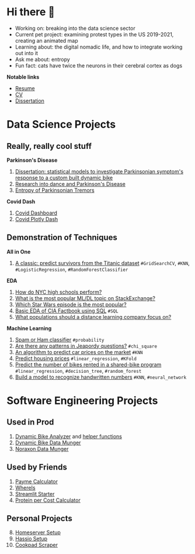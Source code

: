 # Hi there 👋

- Working on: breaking into the data science sector
- Current pet project: examining protest types in the US 2019-2021, creating an animated map
- Learning about: the digital nomadic life, and how to integrate working out into it
- Ask me about: entropy
- Fun fact: cats have twice the neurons in their cerebral cortex as dogs

__Notable links__

- [Resume](https://resume.peti.work)
- [CV](https://cv.peti.work)
- [Dissertation](http://rave.ohiolink.edu/etdc/view?acc_num=kent1625846829132496)

# Data Science Projects

## Really, really cool stuff

__Parkinson's Disease__

1. [Dissertation: statistical models to investigate Parkinsonian symptom's response to a custom built dynamic bike](https://github.com/pomkos/dissert)
2. [Research into dance and Parkinson's Disease](https://github.com/pomkos/dance_flow)
3. [Entropy of Parkinsonian Tremors](https://github.com/pomkos/entropy_tremor)

__Covid Dash__

1. [Covid Dashboard](https://github.com/pomkos/covid_dash)
2. [Covid Plotly Dash](https://github.com/pomkos/covid_w_plotlydash)

## Demonstration of Techniques

__All in One__

1. [A classic: predict survivors from the Titanic dataset](https://github.com/pomkos/Finished-Projects/blob/master/14.%20ML%20Workflow.ipynb) `#GridSearchCV`, `#KNN`, `#LogisticRegression`, `#RandomForestClassifier`

__EDA__

1. [How do NYC high schools perform?](https://github.com/pomkos/Finished-Projects/blob/master/01.%20NYC%20High%20Schools.ipynb) 
2. [What is the most popular ML/DL topic on StackExchange?](https://github.com/pomkos/Finished-Projects/blob/master/05.%20StackExchange%20Tags.ipynb)
3. [Which Star Wars episode is the most popular?](https://github.com/pomkos/Finished-Projects/blob/master/02.%20Star%20Wars%20Survey.ipynb)
4. [Basic EDA of CIA Factbook using SQL](https://github.com/pomkos/Finished-Projects/blob/master/03.%20CIA%20Factbook.ipynb) `#SQL`
5. [What populations should a distance learning company focus on?](https://github.com/pomkos/Finished-Projects/blob/master/04.%20Elearning%20Markets.ipynb)

__Machine Learning__

1. [Spam or Ham classifier](https://github.com/pomkos/Finished-Projects/blob/master/07.%20Spam%20Filter.ipynb) `#probability`
2. [Are there any patterns in Jeapordy questions?](https://github.com/pomkos/Finished-Projects/blob/master/08.%20Winning%20Jeopardy.ipynb) `#chi_square`
3. [An algorithm to predict car prices on the market](https://github.com/pomkos/Finished-Projects/blob/master/09.%20Predicting%20Car%20Prices.ipynb) `#KNN`
4. [Predict housing prices](https://github.com/pomkos/Finished-Projects/blob/master/10.%20Predicting%20House%20Sale%20Prices.ipynb) `#linear_regression`, `#KFold`
5. [Predict the number of bikes rented in a shared-bike program](https://github.com/pomkos/Finished-Projects/blob/master/12.%20Predicting%20Bike%20Rentals.ipynb) `#linear_regression`, `#decision_tree`, `#random_forest`
6. [Build a model to recognize handwritten numbers](https://github.com/pomkos/Finished-Projects/blob/master/13.%20Building%20A%20Handwritten%20Digits%20Classifier.ipynb) `#KNN`, `#neural_network` 

# Software Engineering Projects

## Used in Prod
1. [Dynamic Bike Analyzer](https://github.com/pomkos/dynamic_biking) and [helper functions](https://github.com/pomkos/dynbike_helper_functions)
2. [Dynamic Bike Data Munger](https://github.com/pomkos/biking)
3. [Noraxon Data Munger](https://github.com/pomkos/dancing)

## Used by Friends
1. [Payme Calculator](https://github.com/pomkos/payme)
2. [WhereIs](https://github.com/pomkos/whereis)
3. [Streamlit Starter](https://github.com/pomkos/streamlit_starter)
4. [Protein per Cost Calculator](https://github.com/pomkos/brotein)

## Personal Projects
8. [Homeserver Setup](https://github.com/pomkos/homeserver)
9. [Hassio Setup](https://github.com/pomkos/hassio_config)
11. [Cookpad Scraper](https://github.com/pomkos/cookpad_scrape)
